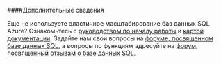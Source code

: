 ####Дополнительные сведения

Еще не используете эластичное масштабирование баз данных SQL Azure? Ознакомьтесь с [руководством по началу работы](./sql-database-elastic-scale-get-started.md) и [картой документации](./sql-database-elastic-scale-documentation-map.md).  Задайте нам свои вопросы на [форуме, посвященном базе данных SQL](http://social.msdn.microsoft.com/forums/azure/en-US/home?forum=ssdsgetstarted), а вопросы по функциям адресуйте на [форум, посвященный отзывам о базе данных SQL](http://feedback.azure.com/forums/217321-sql-database).

<!--HONumber=42-->
